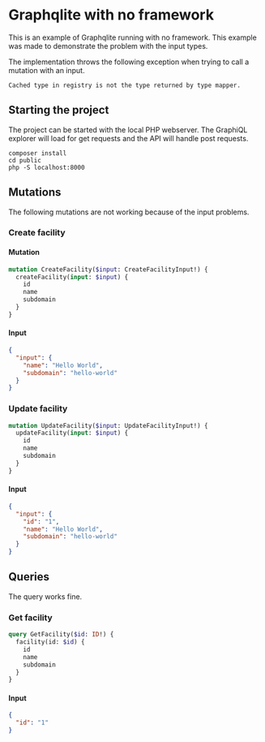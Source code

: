 # Graphqlite with no framework

This is an example of Graphqlite running with no framework. This example was
made to demonstrate the problem with the input types. 

The implementation throws the following exception when trying to call a
mutation with an input.

```
Cached type in registry is not the type returned by type mapper.
```

## Starting the project

The project can be started with the local PHP webserver. The GraphiQL explorer
will load  for get requests and the API will handle post requests.

```
composer install
cd public
php -S localhost:8000
```

## Mutations

The following mutations are not working because of the input problems.

### Create facility

#### Mutation

```graphql
mutation CreateFacility($input: CreateFacilityInput!) {
  createFacility(input: $input) {
    id
    name
    subdomain
  }
}
```

#### Input

```json
{
  "input": {
    "name": "Hello World",
    "subdomain": "hello-world"
  }
}
```

### Update facility

```graphql
mutation UpdateFacility($input: UpdateFacilityInput!) {
  updateFacility(input: $input) {
    id
    name
    subdomain
  }
}
```

#### Input

```json
{
  "input": {
    "id": "1",
    "name": "Hello World",
    "subdomain": "hello-world"
  }
}
```

## Queries

The query works fine.

### Get facility

```graphql
query GetFacility($id: ID!) {
  facility(id: $id) {
    id
    name
    subdomain
  }
}
```

#### Input

```json
{
  "id": "1"
}
```